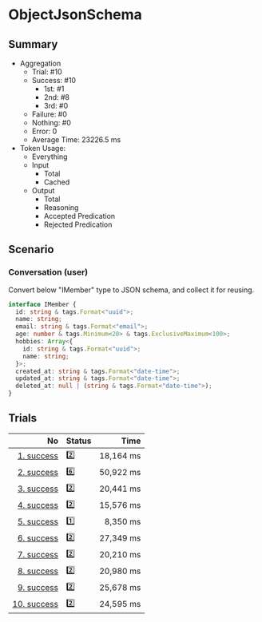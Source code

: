 # ObjectJsonSchema
## Summary
  - Aggregation
    - Trial: #10
    - Success: #10
      - 1st: #1
      - 2nd: #8
      - 3rd: #0
    - Failure: #0
    - Nothing: #0
    - Error: 0
    - Average Time: 23226.5 ms
  - Token Usage:
    - Everything
    - Input
      - Total
      - Cached
    - Output
      - Total
      - Reasoning
      - Accepted Predication
      - Rejected Predication

## Scenario
### Conversation (user)
Convert below "IMember" type to JSON schema, and collect it for reusing.

```ts
interface IMember {
  id: string & tags.Format<"uuid">;
  name: string;
  email: string & tags.Format<"email">;
  age: number & tags.Minimum<20> & tags.ExclusiveMaximum<100>;
  hobbies: Array<{
    id: string & tags.Format<"uuid">;
    name: string;
  }>;
  created_at: string & tags.Format<"date-time">;
  updated_at: string & tags.Format<"date-time">;
  deleted_at: null | (string & tags.Format<"date-time">);
}
```

## Trials
No | Status | Time
---:|:-------|------:
[1. success](./trials/1.success.json) | 2️⃣ | 18,164 ms
[2. success](./trials/2.success.json) | 6️⃣ | 50,922 ms
[3. success](./trials/3.success.json) | 2️⃣ | 20,441 ms
[4. success](./trials/4.success.json) | 2️⃣ | 15,576 ms
[5. success](./trials/5.success.json) | 1️⃣ | 8,350 ms
[6. success](./trials/6.success.json) | 2️⃣ | 27,349 ms
[7. success](./trials/7.success.json) | 2️⃣ | 20,210 ms
[8. success](./trials/8.success.json) | 2️⃣ | 20,980 ms
[9. success](./trials/9.success.json) | 2️⃣ | 25,678 ms
[10. success](./trials/10.success.json) | 2️⃣ | 24,595 ms